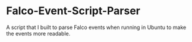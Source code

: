 # Falco-Event-Script-Parser
A script that I built to parse Falco events when running in Ubuntu to make the events more readable.
